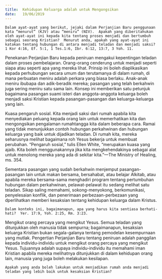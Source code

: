 ```yaml
---
title:  Kehidupan Keluarga adalah untuk Mengongsikan
date:   19/06/2019
---
```


`Dalam ayat-ayat yang berikut, jejaki dalam Perjanjian Baru penggunaan kata “menurut” (KJV) atau “meniru” (NIV).  Apakah yang diberitahukan oleh ayat-ayat ini kepada kita tentang proses menjadi dan bertumbuh sebagai seorang Kristian?  Menurut anda, apakah yang ayat-ayat ini katakan tentang hubungan di antara menjadi teladan dan menjadi saksi?  1 Kor 4:16, Ef. 5:1, 1 Tes.1:6, Ibr. 6:12, 13:7, 3 Yoh. 11.`

Penekanan Perjanjian Baru kepada peniruan mengakui kepentingan teladan dalam proses pembelajaran.  Orang-orang cenderung untuk menjadi seperti siapa atau seperti apa yang mereka lihat.  Prinsip ini boleh diaplikasikan kepada perhubungan secara umum dan terutamanya di dalam rumah, di mana perbuatan meniru adalah perkara yang biasa berlaku.  Anak-anak meniru ibubapa dan adik-beradik mereka; pasangan yang telah berkahwin juga sering meniru satu sama lain.  Konsep ini memberikan satu petunjuk bagaimana pasangan suami isteri dan anggota-anggota keluarga boleh menjadi saksi Kristian kepada pasangan-pasangan dan keluarga-keluarga yang lain.

Kuasa pengaruh sosial.  Kita menjadi saksi dari rumah apabila kita menyediakan peluang kepada orang lain untuk memerhatikan kita dan mengongsikan pengalaman rumahtangga kita dalam beberapa cara.  Ramai yang tidak menunjukkan contoh hubungan perkahwinan dan hubungan keluarga yang baik untuk dijadikan teladan.  Di rumah kita, mereka seharusnya melihat bagaimana roh Yesus bekerja untuk membuat perubahan.  “Pengaruh sosial,” tulis Ellen White, “merupakan kuasa yang ajaib.  Kita boleh menggunakannya jika kita mengkehendakinya sebagai alat untuk menolong mereka yang ada di sekitar kita.”—The Ministry of Healing, ms. 354.

Sementara pasangan yang sudah berkahwin menjemput pasangan-pasangan lain untuk makan bersama, bersahabat, atau belajar Alkitab, atau apabila mereka bersama-sama menghadiri program tentang pertumbuhan hubungan dalam perkahwinan, pelawat-pelawat itu sedang melihat satu teladan.  Sikap saling memahami, sokong-menyokong, berkomunikasi, penyelesaian konflik, dan penerimaan perbezaan-perbezaan yang dperlihatkan memberi kesaksian tentang kehidupan keluarga dalam Kristus.

`Dalam konteks ini, bagaimanapun, apa yang harus kita sentiasa berhati-hati?  Yer. 17:9, Yoh. 2:25, Rm. 3:23.`

Mengikut orang percaya yang mengikut Yesus.  Semua teladan yang ditunjukkan oleh manusia tidak sempurna; bagaimanapun, kesaksian keluarga Kristian bukan segala-galanya tentang pemodelan kesempurnaan yang mutlak.  Pengertian Perjanjian Baru tentang peniruan adalah panggilan kepada individu-individu untuk mengikut orang percaya yang mengikut Yesus.  Tujuannya adalah supaya individu-individu itu memahami iman Kristian apabila mereka melihatnya ditunjukkan di dalam kehidupan orang lain, manusia yang juga boleh melakukan kesilapan.

`Apakah yang anda boleh lakukan untuk menjadikan rumah anda menjadi teladan yang lebih baik untuk kesaksian Kristian?`